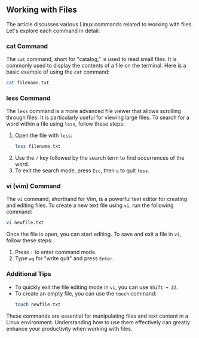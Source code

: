 ## Working with Files

The article discusses various Linux commands related to working with files. Let's explore each command in detail:

### cat Command
The `cat` command, short for "catalog," is used to read small files. It is commonly used to display the contents of a file on the terminal. Here is a basic example of using the `cat` command:
```bash
cat filename.txt
```

### less Command
The `less` command is a more advanced file viewer that allows scrolling through files. It is particularly useful for viewing large files. To search for a word within a file using `less`, follow these steps:
1. Open the file with `less`:
   ```bash
   less filename.txt
   ```
2. Use the `/` key followed by the search term to find occurrences of the word.
3. To exit the search mode, press `Esc`, then `q` to quit `less`.

### vi (vim) Command
The `vi` command, shorthand for Vim, is a powerful text editor for creating and editing files. To create a new text file using `vi`, run the following command:
```bash
vi newfile.txt
```
Once the file is open, you can start editing. To save and exit a file in `vi`, follow these steps:
1. Press `:` to enter command mode.
2. Type `wq` for "write quit" and press `Enter`.

### Additional Tips
- To quickly exit the file editing mode in `vi`, you can use `Shift + ZZ`.
- To create an empty file, you can use the `touch` command:
  ```bash
  touch newfile.txt
  ```

These commands are essential for manipulating files and text content in a Linux environment. Understanding how to use them effectively can greatly enhance your productivity when working with files.
